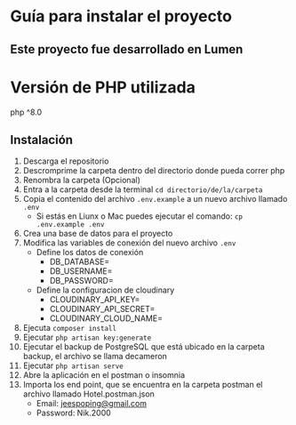 # Guía para instalar el proyecto
## Este proyecto fue desarrollado en Lumen
# Versión de PHP utilizada
php ^8.0

## Instalación
1. Descarga el repositorio
2. Descromprime la carpeta dentro del directorio donde pueda correr php
3. Renombra la carpeta (Opcional) 
4. Entra a la carpeta desde la terminal `cd directorio/de/la/carpeta`
5. Copia el contenido del archivo `.env.example` a un nuevo archivo llamado `.env`
    * Si estás en Liunx o Mac puedes ejecutar el comando: `cp .env.example .env`
6. Crea una base de datos para el proyecto
7. Modifica las variables de conexión del nuevo archivo `.env` 
    * Define los datos de conexión 
        * DB_DATABASE=
        * DB_USERNAME=
        * DB_PASSWORD=
    * Define la configuracion de cloudinary
        * CLOUDINARY_API_KEY=
        * CLOUDINARY_API_SECRET=
        * CLOUDINARY_CLOUD_NAME=
8. Ejecuta `composer install`
9. Ejecutar `php artisan key:generate`
10. Ejecutar el backup de PostgreSQL que está ubicado en la carpeta backup, el archivo se llama decameron
11. Ejecutar `php artisan serve`
12. Abre la aplicación en el postman o insomnia
13. Importa los end point, que se encuentra en la carpeta postman el archivo llamado Hotel.postman.json
    * Email: jeespoping@gmail.com
    * Password: Nik.2000
